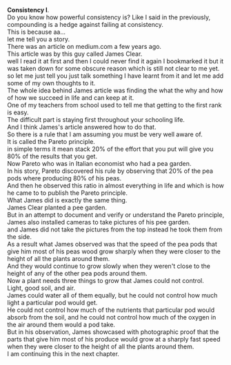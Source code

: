 **Consistency I**.  
Do you know how powerful consistency is?
Like I said in the previously, compounding is a hedge against failing at consistency.  
This is because aa...  
let me tell you a story.  
There was an article on medium.com a few years ago.  
This article was by this guy called James Clear.  
well I read it at first and then I could never find it again I bookmarked it but it was taken down for some obscure reason which is still not clear to me yet.  
so let me just tell you just talk something I have learnt from it and let me add some of my own thoughts to it.  
The whole idea behind James article was finding the what the why and how of how we succeed in life and can keep at it.  
One of my teachers from school used to tell me that getting to the first rank is easy.  
The difficult part is staying first throughout your schooling life.  
And I think James's article answered how to do that.  
So there is a rule that I am assuming you must be very well aware of.  
It is called the Pareto principle.  
in simple terms it mean stack 20% of the effort that you put will give you 80% of the results that you get.  
Now Pareto who was in Italian economist who had a pea garden.  
In his story, Pareto discovered his rule by observing that 20% of the pea pods where producing 80% of his peas.  
And then he observed this ratio in almost everything in life and which is how he came to to publish the Pareto principle.  
What James did is exactly the same thing.  
James Clear planted a pee garden.  
But in an attempt to document and verify or understand the Pareto principle, James also installed cameras to take pictures of his pee garden.  
and James did not take the pictures from the top instead he took them from the side.  
As a result what James observed was that the speed of the pea pods that give him most of his peas wood grow sharply when they were closer to the height of all the plants around them.  
And they would continue to grow slowly when they weren't close to the height of any of the other pea pods around them.  
Now a plant needs three things to grow that James could not control.  
Light, good soil, and air.  
James could water all of them equally, but he could not control how much light a particular pod would get.  
He could not control how much of the nutrients that particular pod would absorb from the soil, and he could not control how much of the oxygen in the air around them would a pod take.  
But in his observation, James showcased with photographic proof that the parts that give him most of his produce would grow at a sharply fast speed when they were closer to the height of all the plants around them.  
I am continuing this in the next chapter.  

